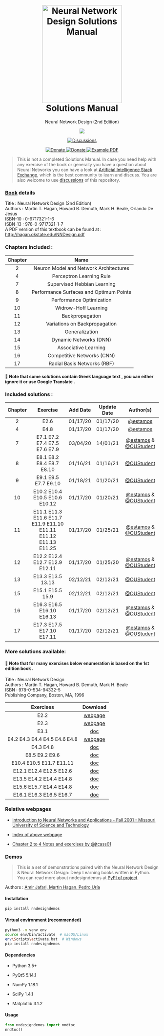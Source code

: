 <h1 align="center">
  <a href="https://github.com/estamos/Neural-Network-Design-Solutions-Manual" title="Neural Network Design Solutions Manual">
    <img alt="Neural Network Design Solutions Manual" src="https://raw.githubusercontent.com/estamos/Neural-Network-Design-Solutions-Manual/master/nndesign-cover.jpg" width="260px" height="320px" />
  </a>
  <br />
  Solutions Manual
</h1>

<p align="center">
  Neural Network Design (2nd Edition) 
</p>

<p align="center">
  <img src="https://img.shields.io/github/last-commit/estamos/Neural-Network-Design-Solutions-Manual" />
</p>

<p align="center">
  <a href="https://github.com/estamos/Neural-Network-Design-Solutions-Manual/discussions">
    <img alt="Discussions" src="https://img.shields.io/badge/Github-Discussions-white.svg" />
  </a>
</p>

<p align="center">
  <a href="https://www.paypal.me/evangelosstamos">
    <img alt="Donate" src="https://img.shields.io/badge/Donate-PayPal-blue.svg" />
  </a>
  <a href="https://www.buymeacoffee.com/estamos">
    <img alt="Donate" src="https://img.shields.io/badge/Donate-Buy%20Me%20A%20Coffee-orange.svg" />
  </a>
  <a href="http://hagan.okstate.edu/NNDesign.pdf">
    <img alt="Example PDF" src="https://img.shields.io/badge/Book-pdf-red.svg" />
  </a>
</p>

> This is not a completed Solutions Manual. In case you need help with any exercise of the book or generally you have a question about Neural Networks you can have a look at [Artificial Intelligence Stack Exchange](https://ai.stackexchange.com/), which is the best community to learn and discuss.
> You are also welcome to use [discussions](https://github.com/estamos/Neural-Network-Design-Solutions-Manual/discussions) of this repository.

### [Book](https://hagan.okstate.edu/nnd.html) details 

Title : Neural Network Design (2nd Edition) \
Authors : Martin T. Hagan, Howard B. Demuth, Mark H. Beale, Orlando De Jesus \
ISBN-10 : 0-9717321-1-6 \
ISBN-13 : 978-0-9717321-1-7 \
A PDF version of this textbook can be found at : http://hagan.okstate.edu/NNDesign.pdf

### Chapters included :

Chapter | Name |
:------:|:----:|
2  | Neuron Model and Network Architectures
4  | Perceptron Learning Rule
7  | Supervised Hebbian Learning
8  | Performance Surfaces and Optimum Points
9  | Performance Optimization
10 | Widrow-Hoff Learning
11 | Backpropagation
12 | Variations on Backpropagation
13 | Generalization
14 | Dynamic Networks (DNN)
15 | Associative Learning
16 | Competitive Networks (CNN)
17 | Radial Basis Networks (RBF)

#### &#x1F536; Note that some solutions contain Greek language text , you can either ignore it or use Google Translate .

### Included solutions :

Chapter | Exercise | Add Date | Update Date | Author(s)
:------:|:--------:|:--------:|:-----------:|:------:
2 | E2.6 | 01/17/20 | 01/17/20 | [@estamos](https://github.com/estamos/)
4 | E4.8 | 01/17/20 | 01/17/20 | [@estamos](https://github.com/estamos/)
7 | E7.1 E7.2 E7.4 E7.5 E7.6 E7.9 | 03/04/20 | 14/01/21 | [@estamos](https://github.com/estamos/) & [@OUStudent](https://github.com/OUStudent/)
8 | E8.1 E8.2 E8.4 E8.7 E8.10 | 01/16/21 | 01/16/21 | [@OUStudent](https://github.com/OUStudent/)
9 | E9.1 E9.5 E7.7 E9.10 | 01/18/21 | 01/20/21 | [@OUStudent](https://github.com/OUStudent/)
10 | E10.2 E10.4 E10.5 E10.6 E10.12 | 01/17/20 | 01/20/21 | [@estamos](https://github.com/estamos/) & [@OUStudent](https://github.com/OUStudent/)
11 | E11.1 E11.3 E11.6 E11.7 E11.9 E11.10 E11.11 E11.12 E11.13 E11.25 | 01/17/20 | 01/25/21  | [@estamos](https://github.com/estamos/) & [@OUStudent](https://github.com/OUStudent/)
12 | E12.2 E12.4 E12.7 E12.9 E12.11 | 01/17/20 | 01/25/20 | [@estamos](https://github.com/estamos/) & [@OUStudent](https://github.com/OUStudent/)
13 | E13.3 E13.5 13.13 | 02/12/21 | 02/12/21 | [@OUStudent](https://github.com/OUStudent/)
15 | E15.1 E15.5 15.9 | 02/12/21 | 02/12/21 | [@OUStudent](https://github.com/OUStudent/)
16 | E16.3 E16.5 E16.10 E16.13 | 01/17/20 | 02/12/21 | [@estamos](https://github.com/estamos/) & [@OUStudent](https://github.com/OUStudent/)
17 | E17.3 E17.5 E17.10 E17.11 | 01/17/20 | 02/12/21 | [@estamos](https://github.com/estamos/) & [@OUStudent](https://github.com/OUStudent/)

### More solutions available:

#### &#x1F536; Note that for many exercises below enumeration is based on the 1st edition book .

Title : Neural Network Design \
Authors : Martin T. Hagan, Howard B. Demuth, Mark H. Beale \
ISBN : 978-0-534-94332-5 \
Publishing Company, Boston, MA, 1996

Exercises | Download | 
:-------:|:----:|
E2.2 | [webpage](http://web.mst.edu/~dagli/emgt378fall2001/e22.htm)
E2.3 | [webpage](http://web.mst.edu/~dagli/emgt378fall2001/e23.htm)
E3.1 | [doc](http://web.mst.edu/~dagli/emgt378fall2001/e31.doc)
E4.2 E4.3 E4.4 E4.5 E4.6 E4.8 | [webpage](https://zainulabidin.wordpress.com/2012/10/03/neural-network-design-by-martin-t-hagan-chapter4-exercise-solutions/)
E4.3 E4.8 | [doc](http://web.mst.edu/~dagli/emgt378fall2001/Homework4.doc)
E8.5 E9.2 E9.6 | [doc](http://web.mst.edu/~dagli/emgt378fall2001/Homework5.doc)
E10.4 E10.5 E11.7 E11.11 | [doc](http://web.mst.edu/~dagli/emgt378fall2001/Homework6.doc)
E12.1 E12.4 E12.5 E12.6 | [doc](http://web.mst.edu/~dagli/emgt378fall2001/Homework8.doc)
E13.5 E14.2 E14.4 E14.8 | [doc](http://web.mst.edu/~dagli/emgt378fall2001/Homework9.doc)
E15.6 E15.7 E14.4 E14.8 | [doc](http://web.mst.edu/~dagli/emgt378fall2001/Homework10.doc)
E16.1 E16.3 E16.5 E16.7 | [doc](http://web.mst.edu/~dagli/emgt378fall2001/Homework11.doc)

### Relative webpages
- [Introduction to Neural Networks and Applications - Fall 2001 - Missouri University of Science and Technology](http://web.mst.edu/~dagli/emgt378fall2001/emgt378fall2001.htm)
- [Index of above webpage](http://web.mst.edu/~dagli/emgt378fall2001/)

- [Chapter 2 to 4 Notes and exercises by @jtcass01](https://github.com/jtcass01/Neural-Network-Design)


### Demos

> This is a set of demonstrations paired with the Neural Network Design & Neural Network Design: Deep Learning books written in Python.
You can read more about nndesigndemos at [PyPI of project](https://pypi.org/project/nndesigndemos/).

Authors : [Amir Jafari, Martin Hagan, Pedro Uría](mailto:nndesign.demo@gmail.com)

#### Installation
```bash
pip install nndesigndemos
```

#### Virtual environment (recommended)
```bash
python3 -m venv env
source env/bin/activate  # macOS/Linux
env\Scripts\activate.bat  # Windows
pip install nndesigndemos
```

#### Dependencies
- Python 3.5+

- PyQt5 5.14.1

- NumPy 1.18.1

- SciPy 1.4.1

- Matplotlib 3.1.2

#### Usage
```py
from nndesigndemos import nndtoc
nndtoc()
```
